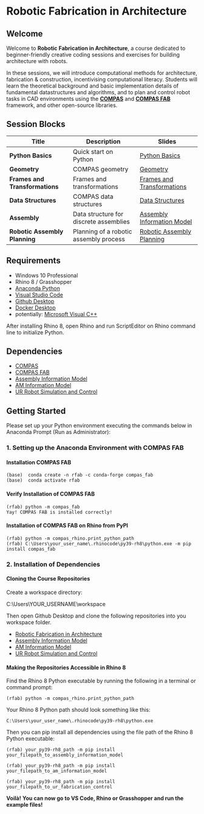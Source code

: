 # Robotic Fabrication in Architecture

## Welcome

Welcome to **Robotic Fabrication in Architecture**, a course dedicated to beginner-friendly creative coding sessions and exercises for building architecture with robots.

In these sessions, we will introduce computational methods for architecture, fabrication & construction, incentivising computational literacy. Students will learn the theoretical background and basic implementation details of fundamental datastructures and algorithms, and to plan and control robot tasks in CAD environments using the **[COMPAS](https://compas-dev.github.io/)** and **[COMPAS FAB](https://gramaziokohler.github.io/compas_fab/latest/)** framework, and other open-source libraries.


## Session Blocks

Title | Description | Slides  
----- | ----------- | ------
**Python Basics** | Quick start on Python | [Python Basics](https://docs.google.com/presentation/d/1WHFK_gnQg8jOp2D4GcX2HFWUhVAizvreffQBoUX3fVA/edit?usp=sharing)
**Geometry** | COMPAS geometry  | [Geometry](https://docs.google.com/presentation/d/1B_O2qr_oV_Olf64CaTKgPp1fjy4Z61LwsM8OHDhlvyQ/edit?usp=sharing)
**Frames and Transformations** | Frames and transformations  | [Frames and Transformations](https://docs.google.com/presentation/d/1kMZ3cG7GBg3h3EDVvI_GPqTRwIeRn_IKUbUgkiBQ6sg/edit?usp=sharing)
**Data Structures** | COMPAS data structures  | [Data Structures]()
**Assembly** | Data structure for discrete assemblies  | [Assembly Information Model](https://docs.google.com/presentation/d/1EY5Ea9krgYT-yRucCcFmTMQWmW_tOlGJl_jmRUxw_n0/edit?usp=sharing)
**Robotic Assembly Planning** | Planning of a robotic assembly process | [Robotic Assembly Planning](https://docs.google.com/presentation/d/12F6xKzHDyGBA3t_Fu9rLMx7adLqFSEUbz4777dxN2UM/edit?usp=sharing)


## Requirements

* Windows 10 Professional
* Rhino 8 / Grasshopper
* [Anaconda Python](https://www.anaconda.com/download)
* [Visual Studio Code](https://code.visualstudio.com/)
* [Github Desktop](https://desktop.github.com/)
* [Docker Desktop](https://www.docker.com/products/docker-desktop)
* potentially: [Microsoft Visual C++](https://www.scivision.dev/python-windows-visual-c-14-required/)

After installing Rhino 8, open Rhino and run ScriptEditor on Rhino command line to initialize Python.

## Dependencies

* [COMPAS](https://compas-dev.github.io/)
* [COMPAS FAB](https://gramaziokohler.github.io/compas_fab/latest/)
* [Assembly Information Model](https://github.com/augmentedfabricationlab/assembly_information_model_2)
* [AM Information Model](https://github.com/augmentedfabricationlab/am_information_model_2)
* [UR Robot Simulation and Control](https://github.com/augmentedfabricationlab/ur_fabrication_control)

## Getting Started

Please set up your Python environment executing the commands below in Anaconda Prompt (Run as Administrator):

### 1. Setting up the Anaconda Environment with COMPAS FAB

#### Installation COMPAS FAB
    
    (base)  conda create -n rfab -c conda-forge compas_fab
    (base)  conda activate rfab

#### Verify Installation of COMPAS FAB

    (rfab) python -m compas_fab
    Yay! COMPAS FAB is installed correctly!   

#### Installation of COMPAS FAB on Rhino from PyPI

    (rfab) python -m compas_rhino.print_python_path
    (rfab) C:\Users\your_user_name\.rhinocode\py39-rh8\python.exe -m pip install compas_fab


### 2. Installation of Dependencies


#### Cloning the Course Repositories

Create a workspace directory:

C:\Users\YOUR_USERNAME\workspace

Then open Github Desktop and clone the following repositories into you workspace folder.

* [Robotic Fabrication in Architecture](https://github.com/le-ar-n/robotic_fabrication_in_architecture) 
* [Assembly Information Model](https://github.com/augmentedfabricationlab/assembly_information_model_2)
* [AM Information Model](https://github.com/augmentedfabricationlab/am_information_model_2)
* [UR Robot Simulation and Control](https://github.com/augmentedfabricationlab/ur_fabrication_control)


#### Making the Repositories Accessible in Rhino 8

Find the Rhino 8 Python executable by running the following in a terminal or command prompt:

    (rfab) python -m compas_rhino.print_python_path

Your Rhino 8 Python path should look something like this:

    C:\Users\your_user_name\.rhinocode\py39-rh8\python.exe
    

Then you can pip install all dependencies using the file path of the Rhino 8 Python executable:

    (rfab) your_py39-rh8_path -m pip install your_filepath_to_assembly_information_model

    (rfab) your_py39-rh8_path -m pip install your_filepath_to_am_information_model

    (rfab) your_py39-rh8_path -m pip install your_filepath_to_ur_fabrication_control

**Voilà!**
**You can now go to VS Code, Rhino or Grasshopper and run the example files!**
